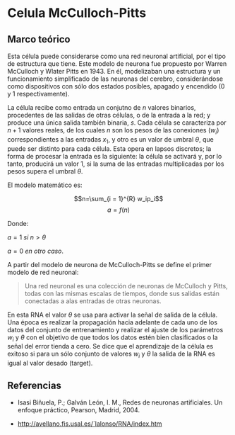 # Celula McCulloch-Pitts

## Marco teórico

Esta célula puede considerarse como una red neuronal artificial, por el tipo de estructura que tiene. Este modelo de neurona fue propuesto por Warren McCulloch y Wlater Pitts en 1943. En él, modelizaban una estructura y un funcionamiento simplificado de las neuronas del cerebro, considerándose como dispositivos con sólo dos estados posibles, apagado y encendido ($0$ y $1$ respectivamente).

La célula recibe como entrada un conjutno de $n$ valores binarios, procedentes de las salidas de otras células, o de la entrada a la red; y produce una única salida también binaria, $s$. Cada célula se caracteriza por $n+1$ valores reales, de los cuales $n$ son los pesos de las conexiones ($w_i$) correspondientes a las entradas $x_1$, y otro es un valor de umbral $\theta$, que puede ser distinto para cada célula. Esta opera en lapsos discretos; la forma de procesar la entrada es la siguiente: la célula se activará y, por lo tanto, producirá un valor $1$, si la suma de las entradas multiplicadas por los pesos supera el umbral $\theta$.

El modelo matemático es:

$$n=\sum_{i = 1}^{R} w_ip_i$$
$$a = f(n)$$

Donde:

$a = 1$ *si* $n > \theta$

$a = 0$ *en otro caso*.

A partir del modelo de neurona de McCulloch-Pitts se define el primer modelo de red neuronal:

> Una red neuronal es una colección de neuronas de McCulloch y Pitts, todas con las mismas escalas de tiempos, donde sus salidas están conectadas a alas entradas de otras neuronas.

En esta RNA el valor $\theta$ se usa para activar la señal de salida de la célula. Una época es realizar la propagación hacia adelante de cada uno de los datos del conjunto de entrenamiento y realizar el ajuste de los parámetros $w_i$ y $\theta$ con el objetivo de que todos los datos estén bien clasificados o la señal del error tienda a cero. Se dice que el aprendizaje de la célula es exitoso si para un sólo conjunto de valores $w_i$ y $\theta$ la salida de la RNA es igual al valor desado (target).

## Referencias
- Isasi Biñuela, P.; Galván León, I. M., Redes de neuronas artificiales. Un enfoque práctico, Pearson, Madrid, 2004.

- http://avellano.fis.usal.es/`lalonso/RNA/index.htm